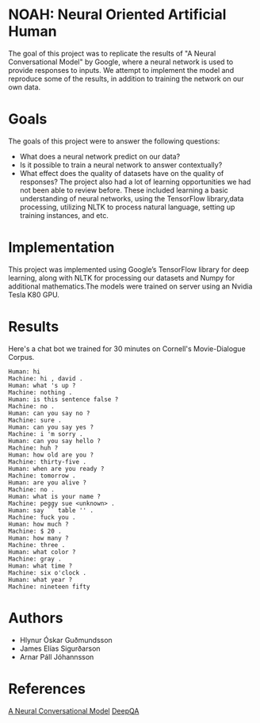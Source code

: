 # NOAH: Neural Oriented Artificial Human
The goal of this project was to replicate the results of "A Neural Conversational Model" by Google, where a neural network is used to provide responses to inputs. We attempt to implement the model and reproduce some of the results, in addition to training the network on our own data.

# Goals
The goals of this project were to answer the following questions:
* What does a neural network predict on our data?
* Is it possible to train a neural network to answer contextually?
* What effect does the quality of datasets have on the quality of responses?
The project also had a lot of learning opportunities we had not been able to review before. These included learning a basic understanding of neural networks, using the TensorFlow library,data processing, utilizing NLTK to process natural language, setting up training instances, and etc.

# Implementation
This project was implemented using Google’s TensorFlow library for deep learning, along with NLTK for processing our datasets and Numpy for additional mathematics.The models were trained on server using an Nvidia Tesla K80 GPU.

# Results
Here's a chat bot we trained for 30 minutes on Cornell's Movie-Dialogue Corpus.
```
Human: hi
Machine: hi , david .
Human: what 's up ?
Machine: nothing .
Human: is this sentence false ?
Machine: no .
Human: can you say no ?
Machine: sure .
Human: can you say yes ?
Machine: i 'm sorry .
Human: can you say hello ?
Machine: huh ?
Human: how old are you ?
Machine: thirty-five .
Human: when are you ready ?
Machine: tomorrow .
Human: are you alive ?
Machine: no .
Human: what is your name ?
Machine: peggy sue <unknown> .
Human: say `` table '' .
Machine: fuck you .
Human: how much ?
Machine: $ 20 .
Human: how many ?
Machine: three .
Human: what color ?
Machine: gray .
Human: what time ?
Machine: six o'clock .
Human: what year ?
Machine: nineteen fifty
```

# Authors
* Hlynur Óskar Guðmundsson
* James Elías Sigurðarson
* Arnar Páll Jóhannsson

# References
[A Neural Conversational Model](https://arxiv.org/abs/1506.05869)
[DeepQA](https://github.com/Conchylicultor/DeepQA)
